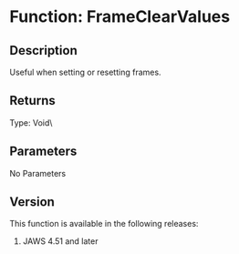 # Function: FrameClearValues

## Description

Useful when setting or resetting frames.

## Returns

Type: Void\

## Parameters

No Parameters

## Version

This function is available in the following releases:

1.  JAWS 4.51 and later

